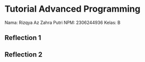 # Tutorial Advanced Programming

Nama: Rizqya Az Zahra Putri
NPM: 2306244936
Kelas: B

## Reflection 1

## Reflection 2
